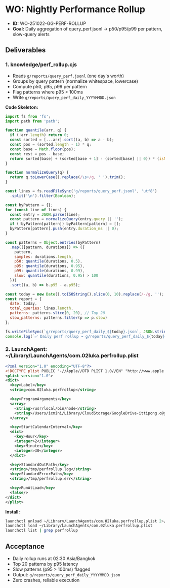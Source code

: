 # WO: Nightly Performance Rollup
- **ID:** WO-251022-GG-PERF-ROLLUP
- **Goal:** Daily aggregation of query_perf.jsonl → p50/p95/p99 per pattern, slow-query alerts

## Deliverables

### 1. knowledge/perf_rollup.cjs
- Reads `g/reports/query_perf.jsonl` (one day's worth)
- Groups by query pattern (normalize whitespace, lowercase)
- Compute p50, p95, p99 per pattern
- Flag patterns where p95 > 100ms
- Write `g/reports/query_perf_daily_YYYYMMDD.json`

**Code Skeleton:**
```js
import fs from 'fs';
import path from 'path';

function quantile(arr, q) {
  if (!arr.length) return 0;
  const sorted = [...arr].sort((a, b) => a - b);
  const pos = (sorted.length - 1) * q;
  const base = Math.floor(pos);
  const rest = pos - base;
  return sorted[base] + (sorted[base + 1] - (sorted[base] || 0)) * (isNaN(rest) ? 0 : rest);
}

function normalizeQuery(q) {
  return q.toLowerCase().replace(/\s+/g, ' ').trim();
}

const lines = fs.readFileSync('g/reports/query_perf.jsonl', 'utf8')
  .split('\n').filter(Boolean);

const byPattern = {};
for (const line of lines) {
  const entry = JSON.parse(line);
  const pattern = normalizeQuery(entry.query || '');
  if (!byPattern[pattern]) byPattern[pattern] = [];
  byPattern[pattern].push(entry.duration_ms || 0);
}

const patterns = Object.entries(byPattern)
  .map(([pattern, durations]) => ({
    pattern,
    samples: durations.length,
    p50: quantile(durations, 0.5),
    p95: quantile(durations, 0.95),
    p99: quantile(durations, 0.99),
    slow: quantile(durations, 0.95) > 100
  }))
  .sort((a, b) => b.p95 - a.p95);

const today = new Date().toISOString().slice(0, 10).replace(/-/g, '');
const report = {
  date: today,
  total_queries: lines.length,
  patterns: patterns.slice(0, 20), // Top 20
  slow_patterns: patterns.filter(p => p.slow)
};

fs.writeFileSync(`g/reports/query_perf_daily_${today}.json`, JSON.stringify(report, null, 2));
console.log(`✅ Daily perf rollup → g/reports/query_perf_daily_${today}.json`);
```

### 2. LaunchAgent: ~/Library/LaunchAgents/com.02luka.perfrollup.plist
```xml
<?xml version="1.0" encoding="UTF-8"?>
<!DOCTYPE plist PUBLIC "-//Apple//DTD PLIST 1.0//EN" "http://www.apple.com/DTDs/PropertyList-1.0.dtd">
<plist version="1.0">
<dict>
  <key>Label</key>
  <string>com.02luka.perfrollup</string>

  <key>ProgramArguments</key>
  <array>
    <string>/usr/local/bin/node</string>
    <string>/Users/icmini/Library/CloudStorage/GoogleDrive-ittipong.c@gmail.com/My Drive/02luka/02luka-repo/knowledge/perf_rollup.cjs</string>
  </array>

  <key>StartCalendarInterval</key>
  <dict>
    <key>Hour</key>
    <integer>2</integer>
    <key>Minute</key>
    <integer>30</integer>
  </dict>

  <key>StandardOutPath</key>
  <string>/tmp/perfrollup.log</string>
  <key>StandardErrorPath</key>
  <string>/tmp/perfrollup.err</string>

  <key>RunAtLoad</key>
  <false/>
</dict>
</plist>
```

**Install:**
```bash
launchctl unload ~/Library/LaunchAgents/com.02luka.perfrollup.plist 2>/dev/null
launchctl load ~/Library/LaunchAgents/com.02luka.perfrollup.plist
launchctl list | grep perfrollup
```

## Acceptance
- Daily rollup runs at 02:30 Asia/Bangkok
- Top 20 patterns by p95 latency
- Slow patterns (p95 > 100ms) flagged
- Output: `g/reports/query_perf_daily_YYYYMMDD.json`
- Zero crashes, reliable execution

